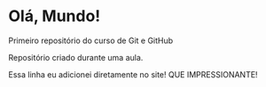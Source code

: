 # Olá, Mundo!
 Primeiro repositório do curso de Git e GitHub

Repositório criado durante uma aula.

Essa linha eu adicionei diretamente no site! QUE IMPRESSIONANTE!

